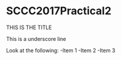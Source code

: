 # SCCC2017Practical2

THIS IS THE TITLE

This is a underscore line

Look at the following:
-Item 1
-Item 2
-Item 3
